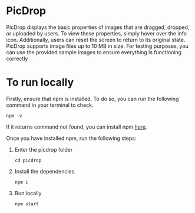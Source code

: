 # PicDrop

PicDrop displays the basic properties of images that are dragged, dropped, or uploaded by users. To view these properties, simply hover over the info icon. Additionally, users can reset the screen to return to its original state. PicDrop supports image files up to 10 MB in size. For testing purposes, you can use the provided sample images to ensure everything is functioning correctly

# To run locally

Firstly, ensure that npm is installed. To do so, you can run the following command in your terminal to check.

`npm -v`

If it returns command not found, you can install npm
[here](https://nodejs.org/en/download/package-manager).

Once you have installed npm, run the following steps:

1. Enter the picdrop folder

   `cd picdrop`

2. Install the dependencies.

   `npm i`

3. Run locally

   `npm start`
